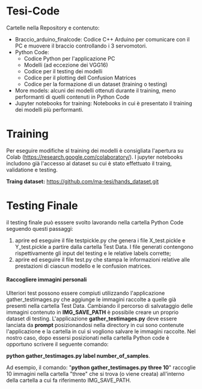 # Tesi-Code
Cartelle nella Repository e contenuto:
- Braccio_arduino_finalcode:
  Codice C++ Arduino per comunicare con il PC e muovere il braccio controllando i 3 servomotori.
- Python Code:  
  - Codice Python per l'applicazione PC
  - Modelli (ad eccezione dei VGG16)
  - Codice per il testing dei modelli
  - Codice per il plotting dell Confusion Matrices
  - Codice per la formazione di un dataset (training o testing)
- More models:
  alcuni dei modelli ottenuti durante il training, meno performanti di quelli contenuti in Python Code
- Jupyter notebooks for training:
  Notebooks in cui è presentato il training dei modelli più performanti.


# Training
Per eseguire modifiche sl training dei modelli è consigliata l'apertura su Colab (https://research.google.com/colaboratory/).
I jupyter notebooks includono già l'accesso al dataset su cui è stato effettuato il traing, validatione e testing.

**Traing dataset:** https://github.com/ma-tesi/hands_dataset.git
# Testing Finale
il testing finale può esssere svolto lavorando nella cartella Python Code seguendo questi passaggi:
1. aprire ed eseguire il file testpickle.py che genera i file X_test.pickle e Y_test.pickle a partire dalla cartella Test Data. I file generati contengono rispettivamente gli input del testing e le relative labels corrette;
2. aprire ed eseguire il file test.py che stampa le informazioni relative alle prestazioni di ciascun modello e le confusion matrices.

#### Raccogliere immagini personali
Ulteriori test possono essere compiuti utilizzando l'applicazione gather_testimages.py che aggiunge le immagini raccolte a quelle già presenti nella cartella Test Data.
Cambiando il percorso di salvataggio delle immagini contenuto in **IMG_SAVE_PATH** è possibile creare un proprio dataset di testing.
L'applicazione **gather_testimages.py** deve essere lanciata da **prompt** posizionandosi nella directory in cui sono contenute l'applicazione e la cartella in cui si vogliono salvare le immagini raccolte.
Nel nostro caso, dopo essersi posizionati nella cartella Python code è opportuno scrivere il seguente comando:

**python gather_testimages.py label number_of_samples**.

Ad esempio, il comando: "**python gather_testimages.py three 10**" raccoglie 10 immagini nella cartella "three" che si trova (o viene creata) all'interno della cartella a cui fa riferimento IMG_SAVE_PATH.
